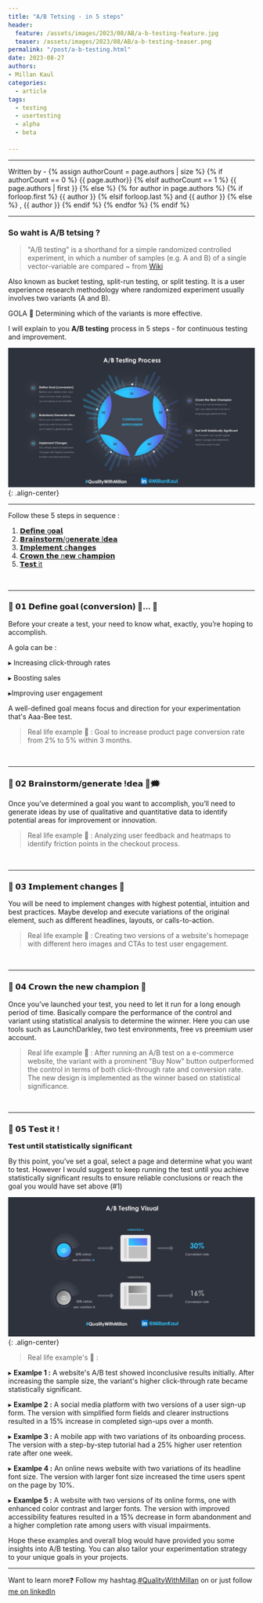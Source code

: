 ```yaml
---
title: "A/B Tetsing - in 5 steps"
header:
  feature: /assets/images/2023/08/AB/a-b-testing-feature.jpg
  teaser: /assets/images/2023/08/AB/a-b-testing-teaser.png
permalink: "/post/a-b-testing.html"
date: 2023-08-27
authors:
- Millan Kaul
categories:
  - article
tags:
  - testing
  - usertesting
  - alpha
  - beta
  
---
```


<hr>
<p>
 Written by -
{% assign authorCount = page.authors | size %}
{% if authorCount == 0 %}
   {{ page.author}}
{% elsif authorCount == 1 %}
    {{ page.authors | first }}         
{% else %}
    {% for author in page.authors %}
        {% if forloop.first %}
            {{ author }}
        {% elsif forloop.last %}
            and {{ author }}
        {% else %}
            , {{ author }}
        {% endif %}
    {% endfor %}
{% endif %}
</p>

<hr>

### So waht is A/B tetsing ?

> "A/B testing" is a shorthand for a simple randomized controlled experiment, in which a number of samples (e.g. A and B) of a single vector-variable are compared 
~ from [Wiki](https://en.wikipedia.org/wiki/A/B_testing#Overview)

Also known as bucket testing, split-run testing, or split testing. It is a user experience research methodology where randomized experiment usually involves two variants (A and B).

GOLA 🎯 Determining which of the variants is more effective.

I will explain to you **A/B testing** process in 5 steps - for continuous testing and improvement.



!["Image showing 5 key point for A B tetsing"](/assets/images/2023/08/AB/a-b-testing-feature.jpg){: .align-center}

<hr>

Follow these 5 steps in sequence :

1. [𝗗𝗲𝗳𝗶𝗻𝗲 g𝗼𝗮𝗹](#-𝟬𝟭-𝗗𝗲𝗳𝗶𝗻𝗲-g𝗼𝗮𝗹-𝗰𝗼𝗻𝘃𝗲𝗿𝘀𝗶𝗼𝗻--)
2. [𝗕𝗿𝗮𝗶𝗻𝘀𝘁𝗼𝗿𝗺/g𝗲𝗻𝗲𝗿𝗮𝘁𝗲 I𝗱𝗲𝗮](#-𝟬𝟮-𝗕𝗿𝗮𝗶𝗻𝘀𝘁𝗼𝗿𝗺g𝗲𝗻𝗲𝗿𝗮𝘁𝗲-𝗱𝗲𝗮-%EF%B8%8F)
3. [𝗜𝗺𝗽𝗹𝗲𝗺𝗲𝗻𝘁 c𝗵𝗮𝗻𝗴𝗲𝘀](#-𝟬𝟯-𝗜𝗺𝗽𝗹𝗲𝗺𝗲𝗻𝘁-c𝗵𝗮𝗻𝗴𝗲𝘀-)
4. [𝗖𝗿𝗼𝘄𝗻 𝘁𝗵𝗲 n𝗲𝘄 c𝗵𝗮𝗺𝗽𝗶𝗼𝗻 ](#-𝟬𝟰-𝗖𝗿𝗼𝘄𝗻-𝘁𝗵𝗲-n𝗲𝘄-c𝗵𝗮𝗺𝗽𝗶𝗼𝗻-)
5. [𝗧𝗲𝘀𝘁 it](#-𝟬𝟱-𝗧𝗲𝘀𝘁-it-)

<br> 
<hr>


### 🔷 𝟬𝟭 𝗗𝗲𝗳𝗶𝗻𝗲 g𝗼𝗮𝗹 (𝗰𝗼𝗻𝘃𝗲𝗿𝘀𝗶𝗼𝗻) 🏹... 🎯

Before your create a test, your need to know what, exactly, you’re hoping to accomplish.

A gola can be :

▸ Increasing click-through rates

▸ Boosting sales

▸Improving user engagement


A well-defined goal means focus and direction for your experimentation that's Aaa-Bee test.

> Real life example 🎯 : Goal to increase product page conversion rate from 2% to 5% within 3 months.

<br> 
<hr>


### 🔷 𝟬𝟮 𝗕𝗿𝗮𝗶𝗻𝘀𝘁𝗼𝗿𝗺/g𝗲𝗻𝗲𝗿𝗮𝘁𝗲 !𝗱𝗲𝗮 🤔🗯️

Once you’ve determined a goal you want to accomplish, you’ll need to generate ideas by use of qualitative and quantitative data to identify potential areas for improvement or innovation.

> Real life example 🎯 : Analyzing user feedback and heatmaps to identify friction points in the checkout process.

<br> 
<hr>


### 🔷 𝟬𝟯 𝗜𝗺𝗽𝗹𝗲𝗺𝗲𝗻𝘁 c𝗵𝗮𝗻𝗴𝗲𝘀 🔄

You will be need to implement changes with highest potential, intuition and best practices.
Maybe develop and execute variations of the original element, such as different headlines, layouts, or calls-to-action.

> Real life example 🎯 : Creating two versions of a website's homepage with different hero images and CTAs to test user engagement.

<br> 
<hr>


### 🔷 𝟬𝟰 𝗖𝗿𝗼𝘄𝗻 𝘁𝗵𝗲 n𝗲𝘄 c𝗵𝗮𝗺𝗽𝗶𝗼𝗻 👑

Once you’ve launched your test, you need to let it run for a long enough period of time. Basically compare the performance of the control and variant using statistical analysis to determine the winner. Here you can use tools such as LaunchDarkley, two test environments, free vs preemium user account.

> Real life example 🎯 : After running an A/B test on a e-commerce website, the variant with a prominent "Buy Now" button outperformed the control in terms of both click-through rate and conversion rate. The new design is implemented as the winner based on statistical significance.

<br> 
<hr>

### 🔷 𝟬𝟱 𝗧𝗲𝘀𝘁 it !

**𝗧𝗲𝘀𝘁 u𝗻𝘁𝗶𝗹 s𝘁𝗮𝘁𝗶𝘀𝘁𝗶𝗰𝗮𝗹𝗹𝘆 s𝗶𝗴𝗻𝗶𝗳𝗶𝗰𝗮𝗻𝘁**

By this point, you’ve set a goal, select a page and determine what you want to test. However I would suggest to keep running the test until you achieve statistically significant results to ensure reliable conclusions or reach the goal you would have set above (#1)


!["Image showing A B tetsing example"](/assets/images/2023/08/AB/a-b-testing-example.jpg){: .align-center}

> Real life example's 🎯 : 

▸  __Examlpe 1 :__ A website's A/B test showed inconclusive results initially. After increasing the sample size, the variant's higher click-through rate became statistically significant.

▸  __Examlpe 2 :__ A social media platform with two versions of a user sign-up form. The version with simplified form fields and clearer instructions resulted in a 15% increase in completed sign-ups over a month.

▸  __Examlpe 3 :__ A mobile app with two variations of its onboarding process. The version with a step-by-step tutorial had a 25% higher user retention rate after one week.

▸  __Examlpe 4 :__ An online news website with two variations of its headline font size. The version with larger font size increased the time users spent on the page by 10%.


▸  __Examlpe 5 :__ A website with two versions of its online forms, one with enhanced color contrast and larger fonts. The version with improved accessibility features resulted in a 15% decrease in form abandonment and a higher completion rate among users with visual impairments.

Hope these examples and overall blog would have provided you some insights into A/B testing. You can also tailor your experimentation strategy to your unique goals in your projects.


<hr>

Want to learn more❓ Follow my hashtag.[#QualityWithMillan](https://www.linkedin.com/feed/hashtag/?keywords=qualitywithmillan) on or just follow [me on linkedIn](https://www.linkedin.com/in/millankaul/)

